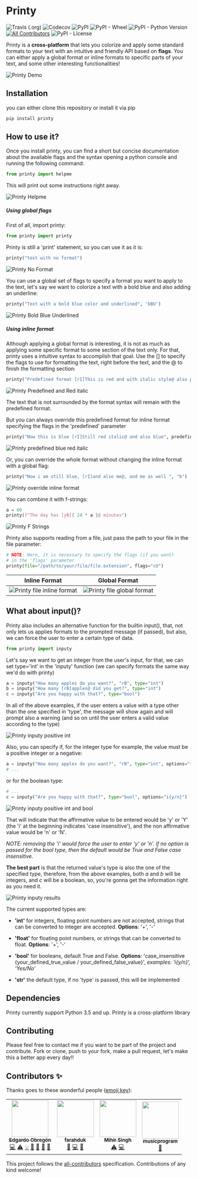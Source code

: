 # Printy

![Travis (.org)](https://img.shields.io/travis/edraobdu/printy?logo=travis&style=flat-square) 
![Codecov](https://img.shields.io/codecov/c/gh/edraobdu/printy?logo=codecov&style=flat-square)
![PyPI](https://img.shields.io/pypi/v/printy?style=flat-square)
![PyPI - Wheel](https://img.shields.io/pypi/wheel/printy?style=flat-square)
![PyPI - Python Version](https://img.shields.io/pypi/pyversions/printy?logo=python&logoColor=blue&style=flat-square)
[![All Contributors](https://img.shields.io/badge/all_contributors-4-orange.svg?style=flat-square)](#contributors-)
![PyPI - License](https://img.shields.io/pypi/l/printy?style=flat-square)

Printy is a **cross-platform** that lets you colorize and apply some standard formats 
to your text with an intuitive and friendly API based on **flags**. You can
either apply a global format or inline formats to specific parts of your text, and 
some other interesting functionalities!


![Printy Demo](github/printy_demo.gif)


## Installation

you can either clone this repository or install it via pip
```python
pip install printy
```
## How to use it?

Once you install printy, you can find a short but concise documentation about the
available flags and the syntax opening a python console and running the following 
command:
```python
from printy import helpme
```
This will print out some instructions right away.

![Printy Helpme](github/printy_helpme.png)
 
##### Using global flags

First of all, import printy:
```python
from printy import printy
```

Printy is still a 'print' statement, so you can use it as it is:
```python
printy("text with no format")
```
![Printy No Format](github/printy_no_format.png)

You can use a global set of flags to specify a format you want to apply to the text,
let's say we want to colorize a text with a bold blue and also adding an underline:
```python
printy("Text with a bold blue color and underlined", 'bBU')
```

![Printy Bold Blue Underlined](github/printy_blue_bold_underline.png)

##### Using inline format
Although applying a global format is interesting, it is not as much as applying
some specific format to some section of the text only. For that, printy uses a 
intuitive syntax to accomplish that goal. Use the [] to specify the flags to use
for formatting the text, right before the text, and the @ to finish the formatting 
section:
```python
printy("Predefined format [rI]This is red and with italic style@ also predefined format")
```

![Printy Predefined and Red italic](github/printy_predefined_red_italic.png)

The text that is not surrounded by the format syntax will remain with the predefined 
format.

But you can always override this predefined format for inline format specifying the flags 
in the 'predefined' parameter
```python
printy("Now this is blue [rI]Still red italic@ and also blue", predefined="b")
```

![Printy predefined blue red italic](github/printy_predefined_blue_red_italic.png)

Or, you can override the whole format without changing the inline format with a global flag:
```python
printy("Now i am still blue, [rI]and also me@, and me as well ", "b")
```

![Printy override inline format](github/printy_override_inline_format.png)

You can combine it with f-strings:
```python
a = 60
printy(f"The day has [yB]{ 24 * a }@ minutes")
```
![Printy F Strings](github/printy_f_strings.png)

Printy also supports reading from a file, just pass the path to your file
in the file parameter:

```python
# NOTE: Here, it is necessary to specify the flags (if you want) 
# in the 'flags' parameter
printy(file="/path/to/your/file/file.extension", flags="cU")
```
| Inline Format | Global Format|
| --- | --- |
| ![Printy file inline format ](github/printy_open_file_no_global_format.png) | ![Printy file global format ](github/printy_open_file_global_format.png) |

## What about input()?

Printy also includes an alternative function for the builtin input(), that, not only
lets us applies formats to the prompted message (if passed), but also, we can force
the user to enter a certain type of data.
```python
from printy import inputy
```
Let's say we want to get an integer from the user's input, for that, we can set
type='int' in the 'inputy' function (we can specify formats the same way we'd do
 with printy)
```python
a = inputy("How many apples do you want?", "rB", type="int")
b = inputy("How many [rB]apples@ did you get?", type="int")
c = inputy("Are you happy with that?", type="bool")
```

In all of the above examples, if the user enters a value with a type other than 
the one specified in 'type', the message will show again and will prompt also a warning 
(and so on until the user enters a valid value according to the type)

![Printy inputy positive int](github/printy_inputy_int.png)

Also, you can specify if, for the integer type for example, the value must
be a positive integer or a negative:

```python
a = inputy("How many apples do you want?", "rB", type="int", options="+")
# ...
```
or for the boolean type:

```python
# ...
c = inputy("Are you happy with that?", type="bool", options="i{y/n}")
```

![Printy inputy positive int and bool](github/printy_inputy_positive_int_and_bool.png)

That will indicate that the affirmative value to be entered would be 'y'
or 'Y' (the 'i' at the beginning indicates 'case insensitive'), and the non
affirmative value would be 'n' or 'N'.

*NOTE: removing the 'i' would force the user to enter 'y' or 'n'. if no
option is passed for the bool type, then the default would be True and False
case insensitive.*

**The best part** is that the returned value's type is also the one of the specified 
type, therefore, from the above examples, both *a* and *b* will be integers, and
*c* will be a boolean, so, you're gonna get the information right as you need it.   

![Printy inputy results](github/printy_inputy_results.png)

The current supported types are:

* **'int'** for integers, floating point numbers are not accepted, strings that can
be converted to integer are accepted. **Options**: '+', '-'

* **'float'** for floating point numbers, or strings that can be converted to float.
**Options**: '+', '-'

* **'bool'** for booleans, default True and False. 
**Options**: 'case_insensitive {your_defined_true_value / your_defined_false_value}', 
*examples: 'i{y/n}', 'Yes/No'*

* **'str'** the default type, if no 'type' is passed, this will be implemented


## Dependencies

Printy currently support Python 3.5 and up. Printy is a cross-platform library

## Contributing

Please feel free to contact me if you want to be part of the project and contribute.
Fork or clone, push to your fork, make a pull request, let's make this a better app 
every day!!

## Contributors ✨

Thanks goes to these wonderful people ([emoji key](https://allcontributors.org/docs/en/emoji-key)):

<!-- ALL-CONTRIBUTORS-LIST:START - Do not remove or modify this section -->
<!-- prettier-ignore-start -->
<!-- markdownlint-disable -->
<table>
  <tr>
    <td align="center"><a href="https://github.com/edraobdu"><img src="https://avatars3.githubusercontent.com/u/31775663?v=4" width="100px;" alt=""/><br /><sub><b>Edgardo Obregón</b></sub></a><br /><a href="https://github.com/edraobdu/printy/commits?author=edraobdu" title="Code">💻</a> <a href="https://github.com/edraobdu/printy/commits?author=edraobdu" title="Tests">⚠️</a> <a href="#example-edraobdu" title="Examples">💡</a> <a href="#ideas-edraobdu" title="Ideas, Planning, & Feedback">🤔</a> <a href="#maintenance-edraobdu" title="Maintenance">🚧</a> <a href="https://github.com/edraobdu/printy/commits?author=edraobdu" title="Documentation">📖</a> <a href="https://github.com/edraobdu/printy/issues?q=author%3Aedraobdu" title="Bug reports">🐛</a></td>    
    <td align="center"><a href="https://github.com/farahduk"><img src="https://avatars3.githubusercontent.com/u/15660335?v=4" width="100px;" alt=""/><br /><sub><b>farahduk</b></sub></a><br /><a href="#ideas-farahduk" title="Ideas, Planning, & Feedback">🤔</a> <a href="https://github.com/edraobdu/printy/commits?author=farahduk" title="Code">💻</a> <a href="#maintenance-farahduk" title="Maintenance">🚧</a></td>
    <td align="center"><a href="https://github.com/mihirs16"><img src="https://avatars3.githubusercontent.com/u/44063783?v=4" width="100px;" alt=""/><br /><sub><b>Mihir Singh</b></sub></a><br /><a href="https://github.com/edraobdu/printy/commits?author=mihirs16" title="Tests">⚠️</a> <a href="https://github.com/edraobdu/printy/commits?author=mihirs16" title="Code">💻</a></td>
    <td align="center"><a href="https://soundcloud.com/lalalaaalala"><img src="https://avatars1.githubusercontent.com/u/7810348?v=4" width="100px;" alt=""/><br /><sub><b>musicprogram</b></sub></a><br /><a href="#userTesting-musicprogram" title="User Testing">📓</a></td>
  </tr>
</table>

<!-- markdownlint-enable -->
<!-- prettier-ignore-end -->
<!-- ALL-CONTRIBUTORS-LIST:END -->

This project follows the [all-contributors](https://github.com/all-contributors/all-contributors) specification. Contributions of any kind welcome!